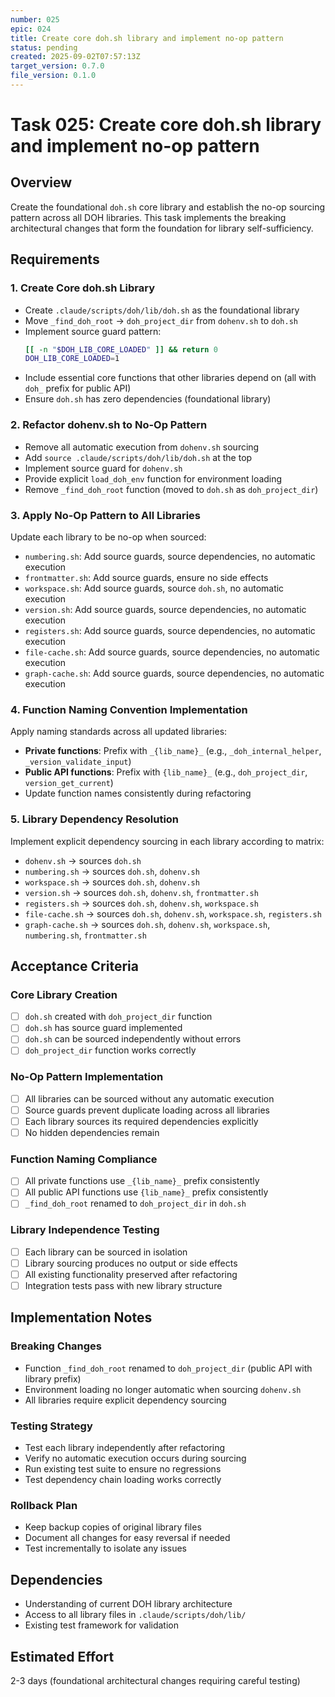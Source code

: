 ```yaml
---
number: 025
epic: 024
title: Create core doh.sh library and implement no-op pattern
status: pending
created: 2025-09-02T07:57:13Z
target_version: 0.7.0
file_version: 0.1.0
---
```


# Task 025: Create core doh.sh library and implement no-op pattern

## Overview
Create the foundational `doh.sh` core library and establish the no-op sourcing pattern across all DOH libraries. This task implements the breaking architectural changes that form the foundation for library self-sufficiency.

## Requirements

### 1. Create Core doh.sh Library
- Create `.claude/scripts/doh/lib/doh.sh` as the foundational library
- Move `_find_doh_root` → `doh_project_dir` from `dohenv.sh` to `doh.sh`
- Implement source guard pattern:
  ```bash
  [[ -n "$DOH_LIB_CORE_LOADED" ]] && return 0
  DOH_LIB_CORE_LOADED=1
  ```
- Include essential core functions that other libraries depend on (all with `doh_` prefix for public API)
- Ensure `doh.sh` has zero dependencies (foundational library)

### 2. Refactor dohenv.sh to No-Op Pattern
- Remove all automatic execution from `dohenv.sh` sourcing
- Add `source .claude/scripts/doh/lib/doh.sh` at the top
- Implement source guard for `dohenv.sh`
- Provide explicit `load_doh_env` function for environment loading
- Remove `_find_doh_root` function (moved to `doh.sh` as `doh_project_dir`)

### 3. Apply No-Op Pattern to All Libraries
Update each library to be no-op when sourced:
- `numbering.sh`: Add source guards, source dependencies, no automatic execution
- `frontmatter.sh`: Add source guards, ensure no side effects
- `workspace.sh`: Add source guards, source `doh.sh`, no automatic execution  
- `version.sh`: Add source guards, source dependencies, no automatic execution
- `registers.sh`: Add source guards, source dependencies, no automatic execution
- `file-cache.sh`: Add source guards, source dependencies, no automatic execution
- `graph-cache.sh`: Add source guards, source dependencies, no automatic execution

### 4. Function Naming Convention Implementation
Apply naming standards across all updated libraries:
- **Private functions**: Prefix with `_{lib_name}_` (e.g., `_doh_internal_helper`, `_version_validate_input`)
- **Public API functions**: Prefix with `{lib_name}_` (e.g., `doh_project_dir`, `version_get_current`)
- Update function names consistently during refactoring

### 5. Library Dependency Resolution
Implement explicit dependency sourcing in each library according to matrix:
- `dohenv.sh` → sources `doh.sh`
- `numbering.sh` → sources `doh.sh`, `dohenv.sh`
- `workspace.sh` → sources `doh.sh`, `dohenv.sh`
- `version.sh` → sources `doh.sh`, `dohenv.sh`, `frontmatter.sh`
- `registers.sh` → sources `doh.sh`, `dohenv.sh`, `workspace.sh`
- `file-cache.sh` → sources `doh.sh`, `dohenv.sh`, `workspace.sh`, `registers.sh`
- `graph-cache.sh` → sources `doh.sh`, `dohenv.sh`, `workspace.sh`, `numbering.sh`, `frontmatter.sh`

## Acceptance Criteria

### Core Library Creation
- [ ] `doh.sh` created with `doh_project_dir` function
- [ ] `doh.sh` has source guard implemented
- [ ] `doh.sh` can be sourced independently without errors
- [ ] `doh_project_dir` function works correctly

### No-Op Pattern Implementation
- [ ] All libraries can be sourced without any automatic execution
- [ ] Source guards prevent duplicate loading across all libraries
- [ ] Each library sources its required dependencies explicitly
- [ ] No hidden dependencies remain

### Function Naming Compliance
- [ ] All private functions use `_{lib_name}_` prefix consistently
- [ ] All public API functions use `{lib_name}_` prefix consistently
- [ ] `_find_doh_root` renamed to `doh_project_dir` in `doh.sh`

### Library Independence Testing
- [ ] Each library can be sourced in isolation
- [ ] Library sourcing produces no output or side effects
- [ ] All existing functionality preserved after refactoring
- [ ] Integration tests pass with new library structure

## Implementation Notes

### Breaking Changes
- Function `_find_doh_root` renamed to `doh_project_dir` (public API with library prefix)
- Environment loading no longer automatic when sourcing `dohenv.sh`
- All libraries require explicit dependency sourcing

### Testing Strategy
- Test each library independently after refactoring
- Verify no automatic execution occurs during sourcing
- Run existing test suite to ensure no regressions
- Test dependency chain loading works correctly

### Rollback Plan
- Keep backup copies of original library files
- Document all changes for easy reversal if needed
- Test incrementally to isolate any issues

## Dependencies
- Understanding of current DOH library architecture
- Access to all library files in `.claude/scripts/doh/lib/`
- Existing test framework for validation

## Estimated Effort
2-3 days (foundational architectural changes requiring careful testing)